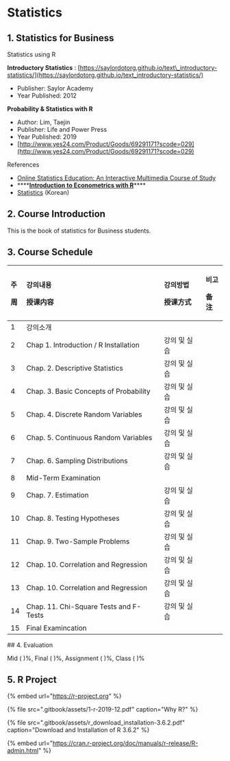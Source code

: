 # Statistics

## 1. Statistics for Business

Statistics using R

**Introductory Statistics** : [https://saylordotorg.github.io/text\_introductory-statistics/](https://saylordotorg.github.io/text_introductory-statistics/)

* Publisher: Saylor Academy
* Year Published: 2012

**Probability & Statistics with R**

* Author: Lim, Taejin
* Publisher: Life and Power Press
* Year Published: 2019
* [http://www.yes24.com/Product/Goods/69291171?scode=029](http://www.yes24.com/Product/Goods/69291171?scode=029)

References

* [Online Statistics Education: An Interactive Multimedia Course of Study](http://onlinestatbook.com/2/index.html)
* \*\*\*\*[**Introduction to Econometrics with R**](https://www.econometrics-with-r.org/)\*\*\*\*
* [Statistics](https://m.blog.naver.com/PostList.nhn?blogId=mykepzzang&categoryNo=38&currentPage=10) \(Korean\)

## 2. Course Introduction

This is the book of statistics for Business students.

## 3. Course Schedule

<table>
  <thead>
    <tr>
      <th style="text-align:left">
        <p>&#xC8FC;</p>
        <p>&#x5468;</p>
      </th>
      <th style="text-align:left">
        <p>&#xAC15;&#xC758;&#xB0B4;&#xC6A9;</p>
        <p>&#x6388;&#x8BFE;&#x5185;&#x5BB9;</p>
      </th>
      <th style="text-align:left">
        <p>&#xAC15;&#xC758;&#xBC29;&#xBC95;</p>
        <p>&#x6388;&#x8BFE;&#x65B9;&#x5F0F;</p>
      </th>
      <th style="text-align:left">
        <p>&#xBE44;&#xACE0;</p>
        <p>&#x5907;&#x6CE8;</p>
      </th>
    </tr>
  </thead>
  <tbody>
    <tr>
      <td style="text-align:left">1</td>
      <td style="text-align:left">&#xAC15;&#xC758;&#xC18C;&#xAC1C;</td>
      <td style="text-align:left"></td>
      <td style="text-align:left"></td>
    </tr>
    <tr>
      <td style="text-align:left">2</td>
      <td style="text-align:left">Chap 1. Introduction / R Installation</td>
      <td style="text-align:left">&#xAC15;&#xC758; &#xBC0F; &#xC2E4;&#xC2B5;</td>
      <td style="text-align:left"></td>
    </tr>
    <tr>
      <td style="text-align:left">3</td>
      <td style="text-align:left">Chap. 2. Descriptive Statistics</td>
      <td style="text-align:left">&#xAC15;&#xC758; &#xBC0F; &#xC2E4;&#xC2B5;</td>
      <td style="text-align:left"></td>
    </tr>
    <tr>
      <td style="text-align:left">4</td>
      <td style="text-align:left">Chap. 3. Basic Concepts of Probability</td>
      <td style="text-align:left">&#xAC15;&#xC758; &#xBC0F; &#xC2E4;&#xC2B5;</td>
      <td style="text-align:left"></td>
    </tr>
    <tr>
      <td style="text-align:left">5</td>
      <td style="text-align:left">Chap. 4. Discrete Random Variables</td>
      <td style="text-align:left">&#xAC15;&#xC758; &#xBC0F; &#xC2E4;&#xC2B5;</td>
      <td style="text-align:left"></td>
    </tr>
    <tr>
      <td style="text-align:left">6</td>
      <td style="text-align:left">Chap. 5. Continuous Random Variables</td>
      <td style="text-align:left">&#xAC15;&#xC758; &#xBC0F; &#xC2E4;&#xC2B5;</td>
      <td style="text-align:left"></td>
    </tr>
    <tr>
      <td style="text-align:left">7</td>
      <td style="text-align:left">Chap. 6. Sampling Distributions</td>
      <td style="text-align:left">&#xAC15;&#xC758; &#xBC0F; &#xC2E4;&#xC2B5;</td>
      <td style="text-align:left"></td>
    </tr>
    <tr>
      <td style="text-align:left">8</td>
      <td style="text-align:left">Mid-Term Examination</td>
      <td style="text-align:left"></td>
      <td style="text-align:left"></td>
    </tr>
    <tr>
      <td style="text-align:left">9</td>
      <td style="text-align:left">Chap. 7. Estimation</td>
      <td style="text-align:left">&#xAC15;&#xC758; &#xBC0F; &#xC2E4;&#xC2B5;</td>
      <td style="text-align:left"></td>
    </tr>
    <tr>
      <td style="text-align:left">10</td>
      <td style="text-align:left">Chap. 8. Testing Hypotheses</td>
      <td style="text-align:left">&#xAC15;&#xC758; &#xBC0F; &#xC2E4;&#xC2B5;</td>
      <td style="text-align:left"></td>
    </tr>
    <tr>
      <td style="text-align:left">11</td>
      <td style="text-align:left">Chap. 9. Two-Sample Problems</td>
      <td style="text-align:left">&#xAC15;&#xC758; &#xBC0F; &#xC2E4;&#xC2B5;</td>
      <td style="text-align:left"></td>
    </tr>
    <tr>
      <td style="text-align:left">12</td>
      <td style="text-align:left">Chap. 10. Correlation and Regression</td>
      <td style="text-align:left">&#xAC15;&#xC758; &#xBC0F; &#xC2E4;&#xC2B5;</td>
      <td style="text-align:left"></td>
    </tr>
    <tr>
      <td style="text-align:left">13</td>
      <td style="text-align:left">Chap. 10. Correlation and Regression</td>
      <td style="text-align:left">&#xAC15;&#xC758; &#xBC0F; &#xC2E4;&#xC2B5;</td>
      <td style="text-align:left"></td>
    </tr>
    <tr>
      <td style="text-align:left">14</td>
      <td style="text-align:left">Chap. 11. Chi-Square Tests and F-Tests</td>
      <td style="text-align:left">&#xAC15;&#xC758; &#xBC0F; &#xC2E4;&#xC2B5;</td>
      <td style="text-align:left"></td>
    </tr>
    <tr>
      <td style="text-align:left">15</td>
      <td style="text-align:left">Final Examincation</td>
      <td style="text-align:left"></td>
      <td style="text-align:left"></td>
    </tr>
  </tbody>
</table>## 4. Evaluation

Mid \(    \)%, Final \(     \)%, Assignment \(     \)%, Class \(    \)%



## 5. R Project

{% embed url="https://r-project.org" %}

{% file src=".gitbook/assets/1-r-2019-12.pdf" caption="Why R?" %}

{% file src=".gitbook/assets/r\_download\_installation-3.6.2.pdf" caption="Download and Installation of R 3.6.2" %}

{% embed url="https://cran.r-project.org/doc/manuals/r-release/R-admin.html" %}



#### 





